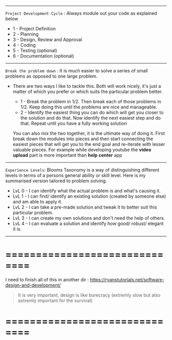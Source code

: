 <hr>

`Project Development Cycle` : Always module out your code as explained below

- 1 - Project Definition 
- 2 - Planning
- 3 - Design, Review and Approval
- 4 - Coding
- 5 - Testing (optional)
- 6 - Documentation (optional)

---

`Break the problem down` : It is much easier to solve a series of small problems as opposed to one large problem.

- There are two ways I like to tackle this. Both will work nicely, it's just a matter of which you prefer or which suits the particular problem better.
  - 1 - Break the problem in 1/2. Then break each of those problems in 1/2. Keep doing this until the problems are nice and manageable.
  - 2 - Identify the easiest thing you can do which will get you closer to the solution and do that. Now identify the next easiest step and do that. Repeat until you have a fully working solution
  
  You can also mix the two together, it is the ultimate way of doing it. First break down the modules into pieces and then start connecting the easiest pieces that will get you to the end goal and re-iterate with lesser valuable pieces. For example while developing youtube the __video upload__ part is more important than __help center__ app

---

`Experience Levels`: Blooms Taxonomy is a way of distinguishing different levels in terms of a persons general ability or skill level. Here is my summarised version tailored to problem solving.

- LvL 0 - I can identify what the actual problem is and what's causing it.
- LvL 1 - I can find/ identify an existing solution (created by someone else) and am able to apply it.
- LvL 2 - I can take a pre-made solution and tweak it to better suit this particular problem.
- LvL 3 - I can create my own solutions and don't need the help of others.
- LvL 4 - I can evaluate a solution and identify how good/ robust/ elegant it is.

---




# ==============================

I need to finish all of this in another dir : https://ryanstutorials.net/software-design-and-development/  
> It is very important, design is like burecracy (extremly slow but also axtremly important for the survival)

# ==============================
